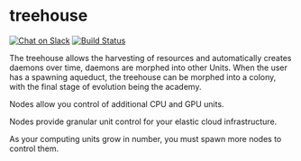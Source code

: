 # treehouse
[![Chat on Slack](https://img.shields.io/badge/chat-on%20slack-7A5979.svg)](https://nonsensews.slack.com/messages) [![Build Status](https://travis-ci.org/nonsensews/treehouse.svg?branch=master)](https://travis-ci.org/nonsensews/treehouse)

The treehouse allows the harvesting of resources and automatically creates daemons over time, daemons are morphed into other Units. When the user has a spawning aqueduct, the treehouse can be morphed into a colony, with the final stage of evolution being the academy.

Nodes allow you control of additional CPU and GPU units.

Nodes provide granular unit control for your elastic cloud infrastructure.

As your computing units grow in number, you must spawn more nodes to control them.
